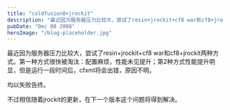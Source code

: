 ```yaml
---
title: "coldfusion8+jrockit"
description: "最近因为服务器压力比较大，尝试了resin+jrockit+cf8 war和cf8+jrockit两种方式"
pubDate: "Dec 08 2008"
heroImage: "/blog-placeholder.jpg"
---
```

最近因为服务器压力比较大，尝试了resin+jrockit+cf8 war和cf8+jrockit两种方式。第一种方式很快被淘汰：配置麻烦，性能未见提升；第2种方式性能提升明显，但是运行一段时间后，cfxml将会出错，原因不明。

均以失败告终。

不过相信随着jrockit的更新，在下一个版本这个问题将得到解决。
